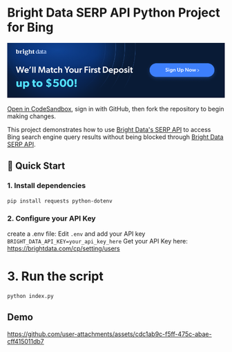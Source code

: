 # Bright Data SERP API Python Project for Bing

[![Bright Data Promo](https://github.com/luminati-io/LinkedIn-Scraper/raw/main/Proxies%20and%20scrapers%20GitHub%20bonus%20banner.png)](https://brightdata.com/)


<a href="https://githubbox.com/brightdata/bright-data-bing-serp-api-python-project?file=index.py" target="_blank">Open in CodeSandbox</a>, sign in with GitHub, then fork the repository to begin making changes.

This project demonstrates how to use [Bright Data's SERP API](https://brightdata.com/products/serp-api) to access Bing search engine query results without being blocked through [Bright Data SERP API](https://brightdata.com/products/serp-api).

## 🚀 Quick Start

### 1. Install dependencies
```bash
pip install requests python-dotenv
```
### 2. Configure your API Key
create a .env file:
Edit `.env` and add your API key
`BRIGHT_DATA_API_KEY=your_api_key_here`
Get your API Key here: https://brightdata.com/cp/setting/users

# 3. Run the script
`python index.py`

## Demo
https://github.com/user-attachments/assets/cdc1ab9c-f5ff-475c-abae-cff415011db7

